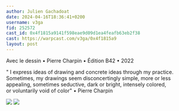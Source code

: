```yaml
---
author: Julien Gachadoat
date: 2024-04-16T18:36:41+0200
username: v3ga
fid: 252572
cast_id: 0x4f1815a9141f598eae9d09d1ea4feafb63eb2f38
cast: https://warpcast.com/v3ga/0x4f1815a9
layout: post
---
```

Avec le dessin • Pierre Charpin • Édition B42 • 2022  
  
" I express ideas of drawing and concrete ideas through my practice. Sometimes, my drawings seem disconcertingly simple, more or less appealing, sometimes seductive, dark or bright, intensely colored, or voluntarily void of color" • Pierre Charpin  

![](https://imagedelivery.net/BXluQx4ige9GuW0Ia56BHw/19285320-6aae-4455-3aa4-61ef08a89100/original)
![](https://imagedelivery.net/BXluQx4ige9GuW0Ia56BHw/146ccfe1-f15a-4297-2b78-4d7dda5a8700/original)